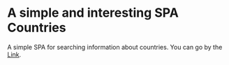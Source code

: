 # A simple and interesting SPA Countries

A simple SPA for searching information about countries. You can go by the [Link](https://mykolahist-countries-app.netlify.app).
